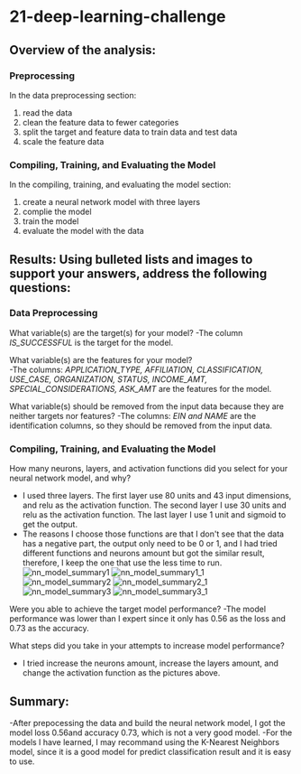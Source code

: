 # 21-deep-learning-challenge

## Overview of the analysis: 

### Preprocessing
In the data preprocessing section:
1. read the data 
2. clean the feature data to fewer categories 
3. split the target and feature data to train data and test data
4. scale the feature data 

### Compiling, Training, and Evaluating the Model
In the compiling, training, and evaluating the model section:
1. create a neural network model with three layers
2. complie the model
3. train the model
4. evaluate the model with the data

## Results: Using bulleted lists and images to support your answers, address the following questions:

### Data Preprocessing

What variable(s) are the target(s) for your model?
-The column *IS_SUCCESSFUL* is the target for the model.

What variable(s) are the features for your model?    
-The columns: *APPLICATION_TYPE, AFFILIATION, CLASSIFICATION, USE_CASE, ORGANIZATION, STATUS, INCOME_AMT, SPECIAL_CONSIDERATIONS, ASK_AMT* are the features for the model.

What variable(s) should be removed from the input data because they are neither targets nor features?
-The columns: *EIN and NAME* are the identification columns, so they should be removed from the input data.

### Compiling, Training, and Evaluating the Model

How many neurons, layers, and activation functions did you select for your neural network model, and why?
- I used three layers. The first layer use 80 units and 43 input dimensions, and relu as the activation function. The second layer I use 30 units and relu as the activation function. The last layer I use 1 unit and sigmoid to get the output. 
- The reasons I choose those functions are that I don't see that the data has a negative part, the output only need to be 0 or 1, and I had tried different functions and neurons amount but got the similar result, therefore, I keep the one that use the less time to run.
![nn_model_summary1](image.jpg)
![nn_model_summary1_1](image.jpg)
![nn_model_summary2](image.jpg)
![nn_model_summary2_1](image.jpg)
![nn_model_summary3](image.jpg)
![nn_model_summary3_1](image.jpg)


Were you able to achieve the target model performance?
-The model performance was lower than I expert since it only has 0.56 as the loss and 0.73 as the accuracy.

What steps did you take in your attempts to increase model performance?
- I tried increase the neurons amount, increase the layers amount, and change the activation function as the pictures above.


## Summary: 
-After prepocessing the data and build the neural network model, I got the model loss 0.56and accuracy 0.73, which is not a very good model. 
-For the models I have learned, I may recommand using the K-Nearest Neighbors model, since it is a good model for predict classification result and it is easy to use. 